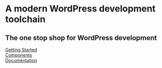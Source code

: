 [_template]:    #null   (default)
[_title]:       #null   (Hypress)
[_description]: #null   (Welcome to hypress. Very nice. 😨)

# A modern WordPress development toolchain
## The one stop shop for WordPress development 

[Getting Started](guides/getting-started.md)  
[Components](guides/components.md)  
[Documentation](guides/documentation.md)     